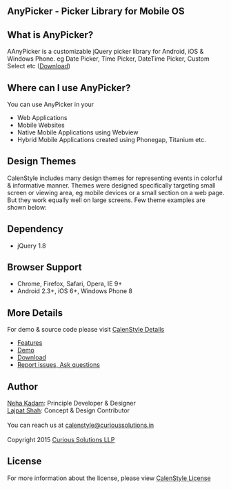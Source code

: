 ## AnyPicker - Picker Library for Mobile OS

## What is AnyPicker?
AAnyPicker is a customizable jQuery picker library for Android, iOS & Windows Phone. eg Date Picker, Time Picker, DateTime Picker, Custom Select etc ([Download](https://curioussolutions/apps/anypicker/ "Download AnyPicker"))
 
## Where can I use AnyPicker?
You can use AnyPicker in your 
- Web Applications 
- Mobile Websites
- Native Mobile Applications using Webview
- Hybrid Mobile Applications created using Phonegap, Titanium etc.  

## Design Themes 
CalenStyle includes many design themes for representing events in colorful & informative manner. Themes were designed specifically targeting small screen or viewing area, eg mobile devices or a small section on a web page. But they work equally well on large screens. Few theme examples are shown below:

## Dependency
- jQuery 1.8

## Browser Support
- Chrome, Firefox, Safari, Opera, IE 9+
- Android 2.3+, iOS 6+, Windows Phone 8

## More Details
For demo & source code please visit [CalenStyle Details](https://curioussolutions/apps/calenstyle/ "CalenStyle Library Details")
- [Features](https://curioussolutions/apps/calenstyle/ "CalenStyle Features")
- [Demo](https://curioussolutions/apps/calenstyle/ "CalenStyle Demo")
- [Download](https://curioussolutions/apps/calenstyle/ "Download CalenStyle")
- [Report issues, Ask questions](https://github.com/CuriousSolutions/CalenStyle/issues "Report Issues")


## Author
[Neha Kadam](https://github.com/nehakadam): Principle Developer & Designer <br/> 
[Lajpat Shah](https://github.com/lajpatshah): Concept & Design Contributor
<br/> <br/> 
You can reach us at [calenstyle@curioussolutions.in](mailto:calenstyle@curioussolutions.in) <br/> <br/> 
Copyright 2015 [Curious Solutions LLP](https://github.com/CuriousSolutions)

## License
For more information about the license, please view [CalenStyle License](https://curioussolutions/apps/calenstyle/ "CalenStyle License")
